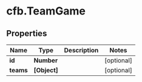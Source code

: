 # cfb.TeamGame

## Properties
Name | Type | Description | Notes
------------ | ------------- | ------------- | -------------
**id** | **Number** |  | [optional] 
**teams** | **[Object]** |  | [optional] 


